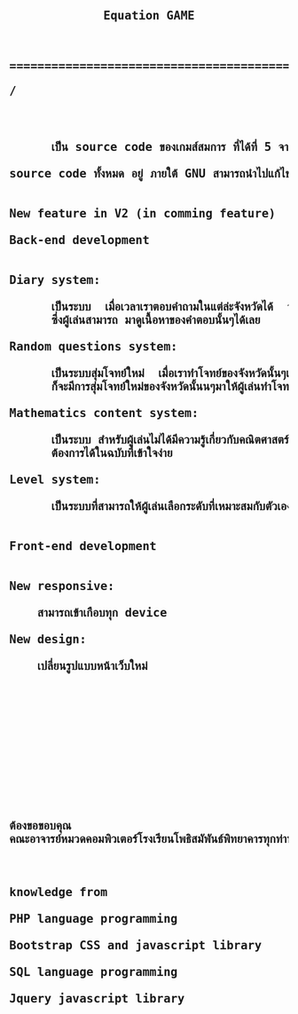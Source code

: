 <pre>
<h2><p align="center">Equation GAME</p></h2>
<h2><p align="center">=========================================</p>/<h2>

      เป็น source code ของเกมส์สมการ ที่ได้ที่ 5 จากการแข่งขันศิลปะหัตถกรรมครั้งที่ 65 ครับผม

source code ทั้งหมด อยู่ ภายใต้ GNU สามารถนำไปแก้ไขได้ครับดูรกและน่าเกลียดมากไปหน่อย ก็ขออภัยด้วยครับ


New feature in V2 (in comming feature)

Back-end development<br>

Diary system:<br>
      เป็นระบบ  เมื่อเวลาเราตอบคำถามในแต่ล่ะจังหวัดได้  จังหวัดนั้นจะถูกเพิ่มลงใน diary ของผู้เล่น 
      ซึ่งผู้เล่นสามารถ มาดูเนื้อหาของคำตอบนั้นๆได้เลย
      
Random questions system:<br>
      เป็นระบบสุ่มโจทย์ใหม่  เมื่อเราทำโจทย์ของจังหวัดนั้นๆเสร็จแล้ว  แต่ต้องการทำโจทย์ที่เกี่ยวกับจังหวัดเดิม 
      ก็จะมีการสุ่มโจทย์ใหม่ของจังหวัดนั้นนๆมาให้ผู้เล่นทำโจทย์
      
Mathematics content system:<br>
      เป็นระบบ สำหรับผู้เล่นไม่ได้มีความรู้เกี่ยวกับคณิตศาสตร์ในบางเรื่องผู้เล่นสามารถเปิดอ่านเนื้อหาบทเรียนที่
      ต้องการได้ในฉบับที่เข้าใจง่าย

Level system:<br>
      เป็นระบบที่สามารถให้ผู้เล่นเลือกระดับที่เหมาะสมกับตัวเองได้  
      
      
Front-end development<br>

New responsive:<br>
    สามารถเข้าเกือบทุก device

New design:<br>
    เปลี่ยนรูปแบบหน้าเว็บใหม่
    <br><br><br><br><br>
    
    
    
    
    
ต้องขอขอบคุณ
คณะอาจารย์หมวดคอมพิวเตอร์โรงเรียนโพธิสมัพันธ์พิทยาคารทุกท่าน



knowledge from

PHP language programming <br>
Bootstrap CSS and javascript library<br> 
SQL language programming <br>
Jquery javascript library <br>
</pre>
